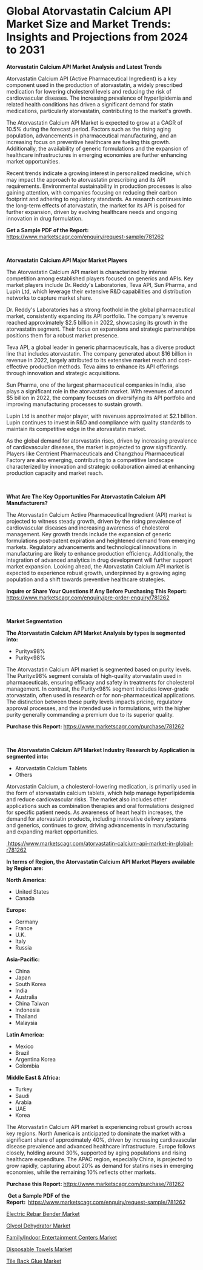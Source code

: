 <p><h1>Global Atorvastatin Calcium API Market Size and Market Trends: Insights and Projections from 2024 to 2031</h1></p><p><strong>Atorvastatin Calcium API Market Analysis and Latest Trends</strong></p>
<p><p>Atorvastatin Calcium API (Active Pharmaceutical Ingredient) is a key component used in the production of atorvastatin, a widely prescribed medication for lowering cholesterol levels and reducing the risk of cardiovascular diseases. The increasing prevalence of hyperlipidemia and related health conditions has driven a significant demand for statin medications, particularly atorvastatin, contributing to the market's growth.</p><p>The Atorvastatin Calcium API Market is expected to grow at a CAGR of 10.5% during the forecast period. Factors such as the rising aging population, advancements in pharmaceutical manufacturing, and an increasing focus on preventive healthcare are fueling this growth. Additionally, the availability of generic formulations and the expansion of healthcare infrastructures in emerging economies are further enhancing market opportunities.</p><p>Recent trends indicate a growing interest in personalized medicine, which may impact the approach to atorvastatin prescribing and its API requirements. Environmental sustainability in production processes is also gaining attention, with companies focusing on reducing their carbon footprint and adhering to regulatory standards. As research continues into the long-term effects of atorvastatin, the market for its API is poised for further expansion, driven by evolving healthcare needs and ongoing innovation in drug formulation.</p></p>
<p><strong>Get a Sample PDF of the Report:&nbsp;</strong> <a href="https://www.marketscagr.com/enquiry/request-sample/781262?utm_campaign=1284&utm_medium=2&utm_source=Github&utm_content=ia&utm_term=15102024&utm_id=atorvastatin-calcium-api">https://www.marketscagr.com/enquiry/request-sample/781262</a></p>
<p>&nbsp;</p>
<p><strong>Atorvastatin Calcium API Major Market Players</strong></p>
<p><p>The Atorvastatin Calcium API market is characterized by intense competition among established players focused on generics and APIs. Key market players include Dr. Reddy's Laboratories, Teva API, Sun Pharma, and Lupin Ltd, which leverage their extensive R&D capabilities and distribution networks to capture market share.</p><p>Dr. Reddy's Laboratories has a strong foothold in the global pharmaceutical market, consistently expanding its API portfolio. The company's revenue reached approximately $2.5 billion in 2022, showcasing its growth in the atorvastatin segment. Their focus on expansions and strategic partnerships positions them for a robust market presence.</p><p>Teva API, a global leader in generic pharmaceuticals, has a diverse product line that includes atorvastatin. The company generated about $16 billion in revenue in 2022, largely attributed to its extensive market reach and cost-effective production methods. Teva aims to enhance its API offerings through innovation and strategic acquisitions.</p><p>Sun Pharma, one of the largest pharmaceutical companies in India, also plays a significant role in the atorvastatin market. With revenues of around $5 billion in 2022, the company focuses on diversifying its API portfolio and improving manufacturing processes to sustain growth.</p><p>Lupin Ltd is another major player, with revenues approximated at $2.1 billion. Lupin continues to invest in R&D and compliance with quality standards to maintain its competitive edge in the atorvastatin market.</p><p>As the global demand for atorvastatin rises, driven by increasing prevalence of cardiovascular diseases, the market is projected to grow significantly. Players like Centrient Pharmaceuticals and Changzhou Pharmaceutical Factory are also emerging, contributing to a competitive landscape characterized by innovation and strategic collaboration aimed at enhancing production capacity and market reach.</p></p>
<p>&nbsp;</p>
<p><strong>What Are The Key Opportunities For Atorvastatin Calcium API Manufacturers?</strong></p>
<p><p>The Atorvastatin Calcium Active Pharmaceutical Ingredient (API) market is projected to witness steady growth, driven by the rising prevalence of cardiovascular diseases and increasing awareness of cholesterol management. Key growth trends include the expansion of generic formulations post-patent expiration and heightened demand from emerging markets. Regulatory advancements and technological innovations in manufacturing are likely to enhance production efficiency. Additionally, the integration of advanced analytics in drug development will further support market expansion. Looking ahead, the Atorvastatin Calcium API market is expected to experience robust growth, underpinned by a growing aging population and a shift towards preventive healthcare strategies.</p></p>
<p><strong>Inquire or Share Your Questions If Any Before Purchasing This Report:</strong> <a href="https://www.marketscagr.com/enquiry/pre-order-enquiry/781262?utm_campaign=1284&utm_medium=2&utm_source=Github&utm_content=ia&utm_term=15102024&utm_id=atorvastatin-calcium-api">https://www.marketscagr.com/enquiry/pre-order-enquiry/781262</a></p>
<p>&nbsp;</p>
<p><strong>Market Segmentation</strong></p>
<p><strong>The Atorvastatin Calcium API Market Analysis by types is segmented into:</strong></p>
<p><ul><li>Purity≥98%</li><li>Purity<98%</li></ul></p>
<p><p>The Atorvastatin Calcium API market is segmented based on purity levels. The Purity≥98% segment consists of high-quality atorvastatin used in pharmaceuticals, ensuring efficacy and safety in treatments for cholesterol management. In contrast, the Purity<98% segment includes lower-grade atorvastatin, often used in research or for non-pharmaceutical applications. The distinction between these purity levels impacts pricing, regulatory approval processes, and the intended use in formulations, with the higher purity generally commanding a premium due to its superior quality.</p></p>
<p><strong>Purchase this Report:&nbsp;</strong><a href="https://www.marketscagr.com/purchase/781262?utm_campaign=1284&utm_medium=2&utm_source=Github&utm_content=ia&utm_term=15102024&utm_id=atorvastatin-calcium-api">https://www.marketscagr.com/purchase/781262</a></p>
<p>&nbsp;</p>
<p><strong>The Atorvastatin Calcium API Market Industry Research by Application is segmented into:</strong></p>
<p><ul><li>Atorvastatin Calcium Tablets</li><li>Others</li></ul></p>
<p><p>Atorvastatin Calcium, a cholesterol-lowering medication, is primarily used in the form of atorvastatin calcium tablets, which help manage hyperlipidemia and reduce cardiovascular risks. The market also includes other applications such as combination therapies and oral formulations designed for specific patient needs. As awareness of heart health increases, the demand for atorvastatin products, including innovative delivery systems and generics, continues to grow, driving advancements in manufacturing and expanding market opportunities.</p></p>
<p><a href="https://www.marketscagr.com/atorvastatin-calcium-api-market-in-global-r781262?utm_campaign=1284&utm_medium=2&utm_source=Github&utm_content=ia&utm_term=15102024&utm_id=atorvastatin-calcium-api">&nbsp;https://www.marketscagr.com/atorvastatin-calcium-api-market-in-global-r781262</a></p>
<p><strong>In terms of Region, the Atorvastatin Calcium API Market Players available by Region are:</strong></p>
<p>
    <p> <strong> North America: </strong>
        <ul>
            <li>United States</li>
            <li>Canada</li>
        </ul>
        </p> 
    <p> <strong> Europe: </strong>
        <ul>
            <li>Germany</li>
            <li>France</li>
            <li>U.K.</li>
            <li>Italy</li>
            <li>Russia</li>
        </ul>
        </p> 
    <p> <strong> Asia-Pacific: </strong>
        <ul>
            <li>China</li>
            <li>Japan</li>
            <li>South Korea</li>
            <li>India</li>
            <li>Australia</li>
            <li>China Taiwan</li>
            <li>Indonesia</li>
            <li>Thailand</li>
            <li>Malaysia</li>
        </ul>
        </p> 
    <p> <strong> Latin America: </strong>
        <ul>
            <li>Mexico</li>
            <li>Brazil</li>
            <li>Argentina Korea</li>
            <li>Colombia</li>
        </ul>
        </p> 
    <p> <strong> Middle East & Africa: </strong>
        <ul>
            <li>Turkey</li>
            <li>Saudi</li>
            <li>Arabia</li>
            <li>UAE</li>
            <li>Korea</li>
        </ul>
    </p>
    </p>
<p><p>The Atorvastatin Calcium API market is experiencing robust growth across key regions. North America is anticipated to dominate the market with a significant share of approximately 40%, driven by increasing cardiovascular disease prevalence and advanced healthcare infrastructure. Europe follows closely, holding around 30%, supported by aging populations and rising healthcare expenditure. The APAC region, especially China, is projected to grow rapidly, capturing about 20% as demand for statins rises in emerging economies, while the remaining 10% reflects other markets.</p></p>
<p><strong>Purchase this Report: </strong><a href="https://www.marketscagr.com/purchase/781262?utm_campaign=1284&utm_medium=2&utm_source=Github&utm_content=ia&utm_term=15102024&utm_id=atorvastatin-calcium-api">https://www.marketscagr.com/purchase/781262</a></p>
<p>&nbsp;<strong>Get a Sample PDF of the Report:&nbsp;&nbsp;</strong><a href="https://www.marketscagr.com/enquiry/request-sample/781262?utm_campaign=1284&utm_medium=2&utm_source=Github&utm_content=ia&utm_term=15102024&utm_id=atorvastatin-calcium-api">https://www.marketscagr.com/enquiry/request-sample/781262</a></p>
<p><strong></strong></p>
<p><p><a href="https://issuu.com/reportprime-2/docs/electric-rebar-bender-market-size-2_d5c0399ac8d164?utm_campaign=1284&utm_medium=2&utm_source=Github&utm_content=ia&utm_term=15102024&utm_id=atorvastatin-calcium-api">Electric Rebar Bender Market</a></p><p><a href="https://issuu.com/reportprime-2/docs/glycol-dehydrator-market-size-2030._a1e2c3cd50530f?utm_campaign=1284&utm_medium=2&utm_source=Github&utm_content=ia&utm_term=15102024&utm_id=atorvastatin-calcium-api">Glycol Dehydrator Market</a></p><p><a href="https://www.linkedin.com/pulse/emerging-trends-familyindoor-entertainment-centers-market-xydvf?trk=public_post_embed_feed-article-content&utm_campaign=1284&utm_medium=2&utm_source=Github&utm_content=ia&utm_term=15102024&utm_id=atorvastatin-calcium-api">Family/Indoor Entertainment Centers Market</a></p><p><a href="https://www.linkedin.com/pulse/digital-transformation-disposable-towels-industry-market-6quaf?utm_campaign=1284&utm_medium=2&utm_source=Github&utm_content=ia&utm_term=15102024&utm_id=atorvastatin-calcium-api">Disposable Towels Market</a></p><p><a href="https://www.linkedin.com/pulse/insights-tile-back-glue-market-size-which-expanding-41-cagr-from-qkn8f?trk=public_post_embed_feed-article-content&utm_campaign=1284&utm_medium=2&utm_source=Github&utm_content=ia&utm_term=15102024&utm_id=atorvastatin-calcium-api">Tile Back Glue Market</a></p></p>